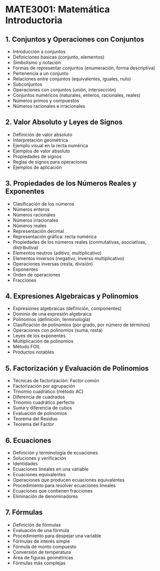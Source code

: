 # MATE3001: Matemática Introductoria

## 1. Conjuntos y Operaciones con Conjuntos
- Introducción a conjuntos
- Definiciones básicas (conjunto, elementos)
- Simbolismo y notación
- Formas de representar conjuntos (enumeración, forma descriptiva)
- Pertenencia a un conjunto
- Relaciones entre conjuntos (equivalentes, iguales, nulo)
- Subconjuntos
- Operaciones con conjuntos (unión, intersección)
- Conjuntos numéricos (naturales, enteros, racionales, reales)
- Números primos y compuestos
- Números racionales e irracionales

## 2. Valor Absoluto y Leyes de Signos
- Definición de valor absoluto
- Interpretación geométrica
- Ejemplo visual en la recta numérica
- Ejemplos de valor absoluto
- Propiedades de signos
- Reglas de signos para operaciones
- Ejemplos de aplicación

## 3. Propiedades de los Números Reales y Exponentes
- Clasificación de los números
- Números enteros
- Números racionales
- Números irracionales
- Números reales
- Representación decimal
- Representación gráfica: recta numérica
- Propiedades de los números reales (conmutativas, asociativas, distributiva)
- Elementos neutros (aditivo, multiplicativo)
- Elementos inversos (negativo, inverso multiplicativo)
- Operaciones inversas (resta, división)
- Exponentes
- Orden de operaciones
- Fracciones

## 4. Expresiones Algebraicas y Polinomios
- Expresiones algebraicas (definición, componentes)
- Dominio de una expresión algebraica
- Polinomios (definición, terminología)
- Clasificación de polinomios (por grado, por número de términos)
- Operaciones con polinomios (suma, resta)
- Leyes de los exponentes
- Multiplicación de polinomios
- Método FOIL
- Productos notables

## 5. Factorización y Evaluación de Polinomios
- Técnicas de factorización: Factor común
- Factorización por agrupación
- Trinomio cuadrático (método AC)
- Diferencia de cuadrados
- Trinomio cuadrático perfecto
- Suma y diferencia de cubos
- Evaluación de polinomios
- Teorema del Residuo
- Teorema del Factor

## 6. Ecuaciones
- Definición y terminología de ecuaciones
- Soluciones y verificación
- Identidades
- Ecuaciones lineales en una variable
- Ecuaciones equivalentes
- Operaciones que producen ecuaciones equivalentes
- Procedimiento para resolver ecuaciones lineales
- Ecuaciones que contienen fracciones
- Eliminación de denominadores

## 7. Fórmulas
- Definición de fórmulas
- Evaluación de una fórmula
- Procedimiento para despejar una variable
- Fórmulas de interés simple
- Fórmula de monto compuesto
- Conversión de temperatura
- Área de figuras geométricas
- Fórmulas más complejas